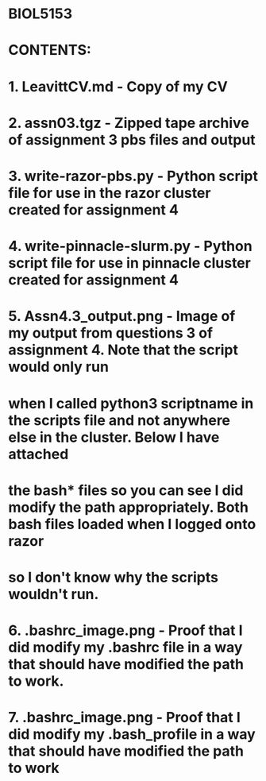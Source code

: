 # BIOL5153


# CONTENTS:
# 1. LeavittCV.md - Copy of my CV
# 2. assn03.tgz - Zipped tape archive of assignment 3 pbs files and output
# 3. write-razor-pbs.py - Python script file for use in the razor cluster created for assignment 4
# 4. write-pinnacle-slurm.py - Python script file for use in pinnacle cluster created for assignment 4
# 5. Assn4.3_output.png - Image of my output from questions 3 of assignment 4. Note that the script would only run 
# when I called python3 scriptname in the scripts file and not anywhere else in the cluster. Below I have attached 
# the bash* files so you can see I did modify the path appropriately. Both bash files loaded when I logged onto razor
# so I don't know why the scripts wouldn't run.

# 6. .bashrc_image.png - Proof that I did modify my .bashrc file in a way that should have modified the path to work.
# 7. .bashrc_image.png - Proof that I did modify my .bash_profile in a way that should have modified the path to work

